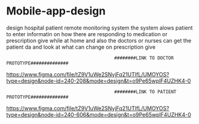 # Mobile-app-design
design hospital patient remote monitoring system
the system alows patient to enter informatin on how there are responding to medication or prescription give while at home and also the doctors or nurses can get the patient da and look at what can change on prescription give

                                            ########LINK TO DOCTOR PROTOTYPE##############
https://www.figma.com/file/tZ9V1uWe2SNyjFq21UTlfL/UMOYOS?type=design&node-id=240-208&mode=design&t=o9Pe65wplF4UZHK4-0

                                            ########LINK TO PATIENT PROTOTYPE##############
https://www.figma.com/file/tZ9V1uWe2SNyjFq21UTlfL/UMOYOS?type=design&node-id=240-606&mode=design&t=o9Pe65wplF4UZHK4-0
